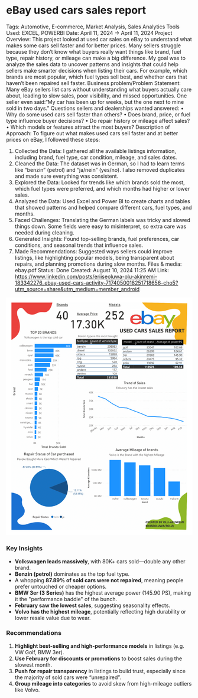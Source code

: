 # eBay used cars sales report

Tags: Automotive, E-commerce, Market Analysis, Sales Analytics
Tools Used: EXCEL, POWERBI
Date: April 11, 2024 → April 11, 2024
Project Overview: This project looked at used car sales on eBay to understand what makes some cars sell faster and for better prices. Many sellers struggle because they don’t know what buyers really want things like brand, fuel type, repair history, or mileage can make a big difference.
My goal was to analyze the sales data to uncover patterns and insights that could help sellers make smarter decisions when listing their cars. For example, which brands are most popular, which fuel types sell best, and whether cars that haven’t been repaired sell faster.
Business problem/Problem Statement: Many eBay sellers list cars without understanding what buyers actually care about, leading to slow sales, poor visibility, and missed opportunities. One seller even said:“My car has been up for weeks, but the one next to mine sold in two days.”
Questions sellers and dealerships wanted answered:
• Why do some used cars sell faster than others?
• Does brand, price, or fuel type influence buyer decisions?
• Do repair history or mileage affect sales?
• Which models or features attract the most buyers?
Description of Approach: To figure out what makes used cars sell faster and at better prices on eBay, I followed these steps:
1. Collected the Data: I gathered all the available listings information, including brand, fuel type, car condition, mileage, and sales dates.
2. Cleaned the Data: The dataset was in German, so I had to learn terms like “benzin” (petrol) and “ja/nein” (yes/no). I also removed duplicates and made sure everything was consistent.
3. Explored the Data: Looked for trends like which brands sold the most, which fuel types were preferred, and which months had higher or lower sales.
4. Analyzed the Data: Used Excel and Power BI to create charts and tables that showed patterns and helped compare different cars, fuel types, and months.
5. Faced Challenges: Translating the German labels was tricky and slowed things down. Some fields were easy to misinterpret, so extra care was needed during cleaning.
6. Generated Insights: Found top-selling brands, fuel preferences, car conditions, and seasonal trends that influence sales.
7. Made Recommendations: Suggested ways sellers could improve listings, like highlighting popular models, being transparent about repairs, and planning promotions during slow months.
Files & media: ebay.pdf
Status: Done
Created: August 10, 2024 11:25 AM
Link: https://www.linkedin.com/posts/eriiseoluwa-olu-akinremi-183342276_ebay-used-cars-activity-7174050018251718656-cho5?utm_source=share&utm_medium=member_android

![ebay.png](ebay.png)

### **Key Insights**

- **Volkswagen leads massively**, with 80K+ cars sold—double any other brand.
- **Benzin (petrol)** dominates as the top fuel type.
- A whopping **87.89% of sold cars were not repaired**, meaning people prefer untouched or cheaper options.
- **BMW 3er (3 Series)** has the highest average power (145.90 PS), making it the "performance baddie" of the bunch.
- **February saw the lowest sales**, suggesting seasonality effects.
- **Volvo has the highest mileage**, potentially reflecting high durability or lower resale value due to wear.

### **Recommendations**

1. **Highlight best-selling and high-performance models** in listings (e.g. VW Golf, BMW 3er).
2. **Use February for discounts or promotions** to boost sales during the slowest month.
3. **Push for repair transparency** in listings to build trust, especially since the majority of sold cars were “unrepaired”.
4. **Group mileage into categories** to avoid skew from high-mileage outliers like Volvo.
